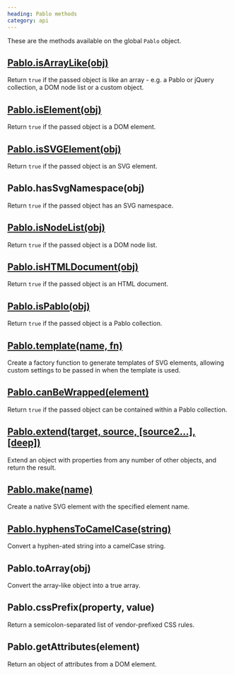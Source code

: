 ```yaml
--- 
heading: Pablo methods
category: api
---
```


These are the methods available on the global `Pablo` object.

## [Pablo.isArrayLike(obj)](/api/isArrayLike/)

Return `true` if the passed object is like an array - e.g. a Pablo or jQuery 
collection, a DOM node list or a custom object.

## [Pablo.isElement(obj)](/api/isElement/)

Return `true` if the passed object is a DOM element.

## [Pablo.isSVGElement(obj)](/api/isSVGElement/)

Return `true` if the passed object is an SVG element.

## Pablo.hasSvgNamespace(obj)

Return `true` if the passed object has an SVG namespace.

## [Pablo.isNodeList(obj)](/api/isNodeList/)

Return `true` if the passed object is a DOM node list.

## [Pablo.isHTMLDocument(obj)](/api/isHTMLDocument/)

Return `true` if the passed object is an HTML document.

## [Pablo.isPablo(obj)](/api/isPablo/)

Return `true` if the passed object is a Pablo collection.

## [Pablo.template(name, fn)](/api/template/)

Create a factory function to generate templates of SVG elements, allowing custom settings to be passed in when the template is used.

## [Pablo.canBeWrapped(element)](/api/canBeWrapped/)

Return `true` if the passed object can be contained within a Pablo 
collection.

## [Pablo.extend(target, source, \[source2...\], \[deep\])](/api/extend/)

Extend an object with properties from any number of other objects, and return the result.

## [Pablo.make(name)](/api/make/)

Create a native SVG element with the specified element name.

## [Pablo.hyphensToCamelCase(string)](/api/hyphensToCamelCase/)

Convert a hyphen-ated string into a camelCase string.



<!-- TODO: add sub-pages -->

## Pablo.toArray(obj)

Convert the array-like object into a true array.

## Pablo.cssPrefix(property, value)

Return a semicolon-separated list of vendor-prefixed CSS rules.

## Pablo.getAttributes(element)

Return an object of attributes from a DOM element.
